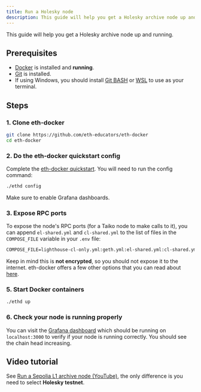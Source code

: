 ```yaml
---
title: Run a Holesky node
description: This guide will help you get a Holesky archive node up and running.
---
```


This guide will help you get a Holesky archive node up and running.

## Prerequisites

- [Docker](https://docs.docker.com/engine/install/) is installed and **running**.
- [Git](https://github.com/git-guides/install-git/) is installed.
- If using Windows, you should install [Git BASH](https://gitforwindows.org/) or [WSL](https://learn.microsoft.com/en-us/windows/wsl/install) to use as your terminal.

## Steps

### 1. Clone eth-docker

```bash
git clone https://github.com/eth-educators/eth-docker
cd eth-docker
```

### 2. Do the eth-docker quickstart config

Complete the [eth-docker quickstart](https://eth-docker.net/Usage/QuickStart/). You will need to run the config command:

```bash
./ethd config
```

Make sure to enable Grafana dashboards.

### 3. Expose RPC ports

To expose the node's RPC ports (for a Taiko node to make calls to it), you can append `el-shared.yml` and `cl-shared.yml` to the list of files in the `COMPOSE_FILE` variable in your `.env` file:

```txt "el-shared.yml and cl-shared.yml"
COMPOSE_FILE=lighthouse-cl-only.yml:geth.yml:el-shared.yml:cl-shared.yml
```

Keep in mind this is **not encrypted**, so you should not expose it to the internet. eth-docker offers a few other options that you can read about [here](https://eth-docker.net/Usage/Advanced#sharing-rpc-and-rest-ports).

### 5. Start Docker containers

```bash
./ethd up
```

### 6. Check your node is running properly

You can visit the [Grafana dashboard](https://eth-docker.net/Usage/Dashboards/#connecting-to-local-grafana) which should be running on `localhost:3000` to verify if your node is running correctly. You should see the chain head increasing.

## Video tutorial

See [Run a Sepolia L1 archive node (YouTube)](https://www.youtube.com/watch?v=7Lg_cY7iP2o), the only difference is you need to select **Holesky testnet**.
